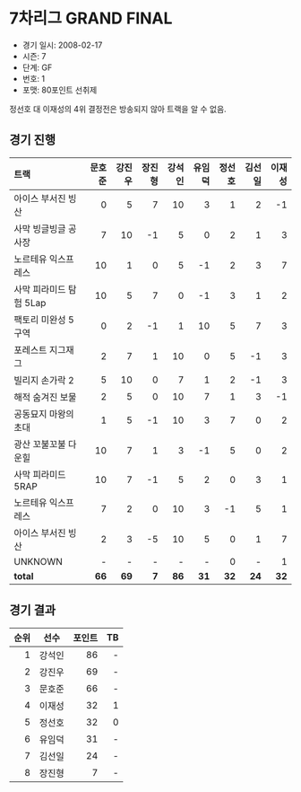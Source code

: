 # 7차리그 GRAND FINAL

- 경기 일시: 2008-02-17
- 시즌: 7
- 단계: GF
- 번호: 1
- 포맷: 80포인트 선취제



정선호 대 이재성의 4위 결정전은 방송되지 않아 트랙을 알 수 없음.

## 경기 진행

| 트랙 | 문호준 | 강진우 | 장진형 | 강석인 | 유임덕 | 정선호 | 김선일 | 이재성 |
|:---|---:|---:|---:|---:|---:|---:|---:|---:|
| 아이스 부서진 빙산 | 0 | 5 | 7 | 10 | 3 | 1 | 2 | -1 |
| 사막 빙글빙글 공사장 | 7 | 10 | -1 | 5 | 0 | 2 | 1 | 3 |
| 노르테유 익스프레스 | 10 | 1 | 0 | 5 | -1 | 2 | 3 | 7 |
| 사막 피라미드 탐험 5Lap | 10 | 5 | 7 | 0 | -1 | 3 | 1 | 2 |
| 팩토리 미완성 5구역 | 0 | 2 | -1 | 1 | 10 | 5 | 7 | 3 |
| 포레스트 지그재그 | 2 | 7 | 1 | 10 | 0 | 5 | -1 | 3 |
| 빌리지 손가락 2 | 5 | 10 | 0 | 7 | 1 | 2 | -1 | 3 |
| 해적 숨겨진 보물 | 2 | 5 | 0 | 10 | 7 | 1 | 3 | -1 |
| 공동묘지 마왕의 초대 | 1 | 5 | -1 | 10 | 3 | 7 | 0 | 2 |
| 광산 꼬불꼬불 다운힐 | 10 | 7 | 1 | 3 | -1 | 5 | 0 | 2 |
| 사막 피라미드 5RAP | 10 | 7 | -1 | 5 | 2 | 0 | 3 | 1 |
| 노르테유 익스프레스 | 7 | 2 | 0 | 10 | 3 | -1 | 5 | 1 |
| 아이스 부서진 빙산 | 2 | 3 | -5 | 10 | 5 | 0 | 1 | 7 |
| UNKNOWN | - | - | - | - | - | 0 | - | 1 |
| __total__ | __66__ | __69__ | __7__ | __86__ | __31__ | __32__ | __24__ | __32__ |




## 경기 결과

| 순위 | 선수 | 포인트 | TB |
|---:|:---:|---:|---:|
| 1 | 강석인 | 86 | - |
| 2 | 강진우 | 69 | - |
| 3 | 문호준 | 66 | - |
| 4 | 이재성 | 32 | 1 |
| 5 | 정선호 | 32 | 0 |
| 6 | 유임덕 | 31 | - |
| 7 | 김선일 | 24 | - |
| 8 | 장진형 | 7 | - |

